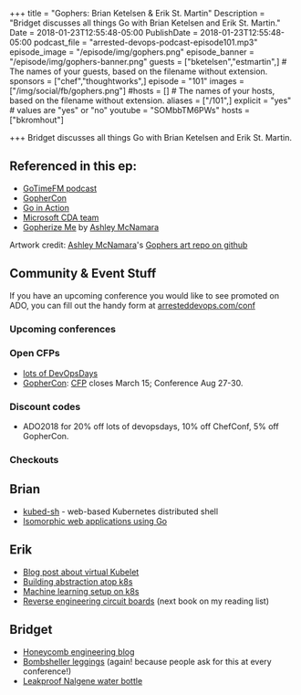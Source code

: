 +++
title = "Gophers: Brian Ketelsen & Erik St. Martin"
Description = "Bridget discusses all things Go with Brian Ketelsen and Erik St. Martin."
Date = 2018-01-23T12:55:48-05:00
PublishDate = 2018-01-23T12:55:48-05:00
podcast_file = "arrested-devops-podcast-episode101.mp3"
episode_image = "/episode/img/gophers.png"
episode_banner = "/episode/img/gophers-banner.png"
guests = ["bketelsen","estmartin",] # The names of your guests, based on the filename without extension.
sponsors = ["chef","thoughtworks",]
episode = "101"
images = ["/img/social/fb/gophers.png"]
#hosts = [] # The names of your hosts, based on the filename without extension.
aliases = ["/101",]
explicit = "yes" # values are "yes" or "no"
youtube = "SOMbbTM6PWs"
hosts = ["bkromhout"]

+++
Bridget discusses all things Go with Brian Ketelsen and Erik St. Martin.


## Referenced in this ep:

- [GoTimeFM podcast](https://changelog.com/gotime)
- [GopherCon](https://www.gophercon.com/)
- [Go in Action](https://www.manning.com/books/go-in-action)
- [Microsoft CDA team](https://developer.microsoft.com/advocates/)
- [Gopherize Me](https://gopherize.me/) by [Ashley McNamara](https://twitter.com/ashleymcnamara)

Artwork credit: [Ashley McNamara](https://twitter.com/ashleymcnamara)'s [Gophers art repo on github](https://github.com/ashleymcnamara/gophers)


## Community & Event Stuff

If you have an upcoming conference you would like to see promoted on ADO, you can fill out the handy form at [arresteddevops.com/conf](https://arresteddevops.com/conf)

### Upcoming conferences

### Open CFPs

- [lots of DevOpsDays](https://devopsdays.org/speaking)
- [GopherCon](https://www.gophercon.com/): [CFP](https://www.papercall.io/gophercon2018) closes March 15; Conference Aug 27-30.

### Discount codes
- ADO2018 for 20% off lots of devopsdays, 10% off ChefConf, 5% off GopherCon.

### Checkouts

## Brian
* [kubed-sh](http://kubed.sh/) - web-based Kubernetes distributed shell
* [Isomorphic web applications using Go](https://isomorphicgo.org/)

## Erik
* [Blog post about virtual Kubelet](https://erikstmartin.com/post/virtual-kubelet/)
* [Building abstraction atop k8s](https://www.openfaas.com/)
* [Machine learning setup on k8s](https://github.com/google/kubeflow)
* [Reverse engineering circuit boards](https://www.amazon.com/PCB-RE-Techniques-Mr-Keng-Tiong/dp/1979331383/) (next book on my reading list)


## Bridget
* [Honeycomb engineering blog](https://honeycomb.io/blog/)
* [Bombsheller leggings](https://shop.bombsheller.com/) (again! because people ask for this at every conference!)
* [Leakproof Nalgene water bottle](https://www.amazon.com/dp/B0043TG59E/)
